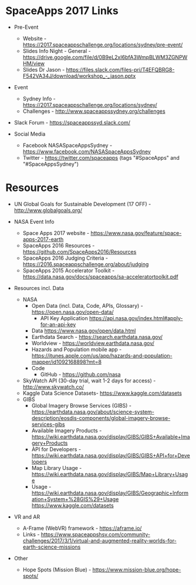 
SpaceApps 2017 Links
====================

* Pre-Event 
	* Website - https://2017.spaceappschallenge.org/locations/sydney/pre-event/
	* Slides Info Night - General - https://drive.google.com/file/d/0B9eL2xI6bfA3WmpBLWM3ZGNPWHM/view
	* Slides Dr Jason - https://files.slack.com/files-pri/T4EFQBRG8-F542VA34J/download/workshop_-_jason.pptx

* Event 
	* Sydney Info - https://2017.spaceappschallenge.org/locations/sydney/
	* Challenges - http://www.spaceappssydney.org/challenges

* Slack Forum - https://spaceappssyd.slack.com/

* Social Media 
	* Facebook NASASpaceAppsSydney - https://www.facebook.com/NASASpaceAppsSydney
	* Twitter - https://twitter.com/spaceapps (tags "#SpaceApps" and "#SpaceAppsSydney")

Resources
====================

* UN Global Goals for Sustainable Development (17 OFF) - http://www.globalgoals.org/

* NASA Event Info
	* Space Apps 2017 website - https://www.nasa.gov/feature/space-apps-2017-earth
	* SpaceApps 2016 Resources - https://github.com/SpaceApps2016/Resources
	* SpaceApps 2016 Judging Criteria - https://2016.spaceappschallenge.org/about/judging
	* SpaceApps 2015 Accelerator Toolkit - https://data.nasa.gov/docs/spaceapps/sa-acceleratortoolkit.pdf 

* Resources incl. Data
	* NASA 
		* Open Data (incl. Data, Code, APIs, Glossary) - https://open.nasa.gov/open-data/
			* API Key Application https://api.nasa.gov/index.html#apply-for-an-api-key
		* Data https://www.nasa.gov/open/data.html
		* Earthdata Search - https://search.earthdata.nasa.gov/
		* Worldview - https://worldview.earthdata.nasa.gov/
		* Hazards and Population mobile app - https://itunes.apple.com/us/app/hazards-and-population-mapper/id1092168898?mt=8
		* Code
			* GitHub - https://github.com/nasa
	* SkyWatch API (30-day trial, wait 1-2 days for access) - http://www.skywatch.co/
	* Kaggle Data Science Datasets- https://www.kaggle.com/datasets
	* GIBS 
		* Global Imagery Browse Services (GIBS) - https://earthdata.nasa.gov/about/science-system-description/eosdis-components/global-imagery-browse-services-gibs
		* Available Imagery Products - https://wiki.earthdata.nasa.gov/display/GIBS/GIBS+Available+Imagery+Products
		* API for Developers - https://wiki.earthdata.nasa.gov/display/GIBS/GIBS+API+for+Developers
		* Map Library Usage - https://wiki.earthdata.nasa.gov/display/GIBS/Map+Library+Usage
		* Usage - https://wiki.earthdata.nasa.gov/display/GIBS/Geographic+Information+System+%28GIS%29+Usage
	https://www.kaggle.com/datasets

* VR and AR
	* A-Frame (WebVR) framework - https://aframe.io/ 
	* Links - https://www.spaceappshsv.com/community-challenges/2017/3/1/virtual-and-augmented-reality-worlds-for-earth-science-missions

* Other
	* Hope Spots (Mission Blue) - https://www.mission-blue.org/hope-spots/